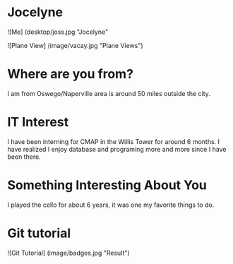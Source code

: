 # Jocelyne 
![Me] (desktop/joss.jpg "Jocelyne"

![Plane View] (image/vacay.jpg "Plane Views")

# Where are you from?

I am from Oswego/Naperville area is around 50 miles outside the city. 

# IT Interest 

I have been interning for CMAP in the Willis Tower for around 6 months. 
I have realized I enjoy database and programing more and more since I have been there. 

# Something Interesting About You 

I played the cello for about 6 years, it was one my favorite things to do. 

# Git tutorial

![Git Tutorial] (image/badges.jpg "Result")